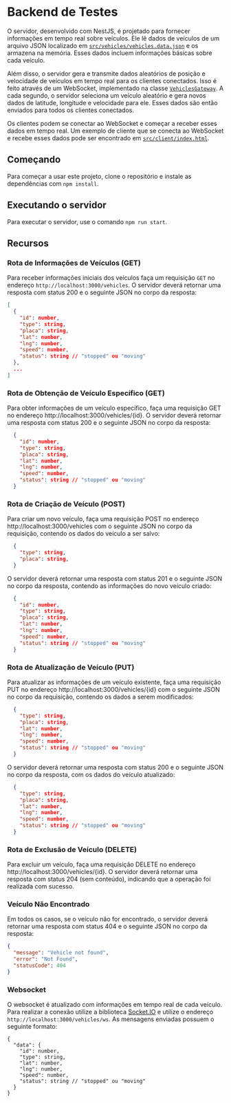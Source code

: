 # Backend de Testes

O servidor, desenvolvido com NestJS, é projetado para fornecer informações em tempo real sobre veículos. Ele lê dados de veículos de um arquivo JSON localizado em [`src/vehicles/vehicles.data.json`](src/vehicles/vehicles.data.json) e os armazena na memória. Esses dados incluem informações básicas sobre cada veículo.

Além disso, o servidor gera e transmite dados aleatórios de posição e velocidade de veículos em tempo real para os clientes conectados. Isso é feito através de um WebSocket, implementado na classe [`VehiclesGateway`](src/vehicles/vehicles.gateway.ts). A cada segundo, o servidor seleciona um veículo aleatório e gera novos dados de latitude, longitude e velocidade para ele. Esses dados são então enviados para todos os clientes conectados.

Os clientes podem se conectar ao WebSocket e começar a receber esses dados em tempo real. Um exemplo de cliente que se conecta ao WebSocket e recebe esses dados pode ser encontrado em [`src/client/index.html`](src/client/index.html).

## Começando

Para começar a usar este projeto, clone o repositório e instale as dependências com `npm install`.

## Executando o servidor

Para executar o servidor, use o comando `npm run start`.

## Recursos

### Rota de Informações de Veículos (GET)

Para receber informações iniciais dos veículos faça um requisição `GET` no endereço `http://localhost:3000/vehicles`. O servidor deverá retornar uma resposta com status 200 e o seguinte JSON no corpo da resposta:

```json
[
  {
    "id": number,
    "type": string,
    "placa": string,
    "lat": number,
    "lng": number,
    "speed": number,
    "status": string // "stopped" ou "moving"
  },
  ...
]
```

### Rota de Obtenção de Veículo Específico (GET)

Para obter informações de um veículo específico, faça uma requisição GET no endereço http://localhost:3000/vehicles/{id}. O servidor deverá retornar uma resposta com status 200 e o seguinte JSON no corpo da resposta:

```json
  {
    "id": number,
    "type": string,
    "placa": string,
    "lat": number,
    "lng": number,
    "speed": number,
    "status": string // "stopped" ou "moving"
  }
```

### Rota de Criação de Veículo (POST)

Para criar um novo veículo, faça uma requisição POST no endereço http://localhost:3000/vehicles com o seguinte JSON no corpo da requisição, contendo os dados do veículo a ser salvo:

```json
  {
    "type": string,
    "placa": string,
  }
```

O servidor deverá retornar uma resposta com status 201 e o seguinte JSON no corpo da resposta, contendo as informações do novo veículo criado:

```json
  {
    "id": number,
    "type": string,
    "placa": string,
    "lat": number,
    "lng": number,
    "speed": number,
    "status": string // "stopped" ou "moving"
  }
```

### Rota de Atualização de Veículo (PUT)

Para atualizar as informações de um veículo existente, faça uma requisição PUT no endereço http://localhost:3000/vehicles/{id} com o seguinte JSON no corpo da requisição, contendo os dados a serem modificados:

```json
  {
    "type": string,
    "placa": string,
    "lat": number,
    "lng": number,
    "speed": number,
    "status": string // "stopped" ou "moving"
  }
```

O servidor deverá retornar uma resposta com status 200 e o seguinte JSON no corpo da resposta, com os dados do veículo atualizado:

```json
  {
    "type": string,
    "placa": string,
    "lat": number,
    "lng": number,
    "speed": number,
    "status": string // "stopped" ou "moving"
  }
```

### Rota de Exclusão de Veículo (DELETE)

Para excluir um veículo, faça uma requisição DELETE no endereço http://localhost:3000/vehicles/{id}. O servidor deverá retornar uma resposta com status 204 (sem conteúdo), indicando que a operação foi realizada com sucesso.

### Veículo Não Encontrado

Em todos os casos, se o veículo não for encontrado, o servidor deverá retornar uma resposta com status 404 e o seguinte JSON no corpo da resposta:

```json
{
  "message": "Vehicle not found",
  "error": "Not Found",
  "statusCode": 404
}
```

### Websocket

O websocket é atualizado com informações em tempo real de cada veículo. Para realizar a conexão utilize a biblioteca [Socket.IO](https://socket.io/docs/v4/client-api/) e utilize o endereço `http://localhost:3000/vehicles/ws`. As mensagens enviadas possuem o seguinte formato:

```
{
  "data": {
    "id": number,
    "type": string,
    "lat": number,
    "lng": number,
    "speed": number,
    "status": string // "stopped" ou "moving"
  }
}
```
